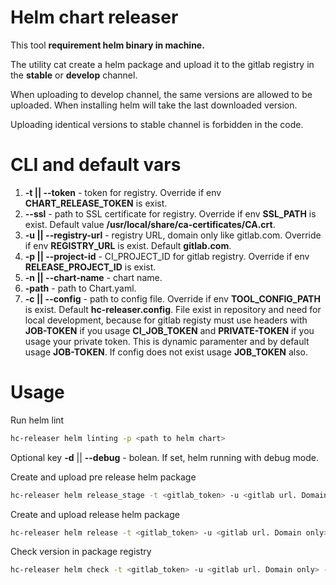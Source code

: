# Helm chart releaser

This tool **requirement helm binary in machine.**

The utility cat create a helm package and upload it to the gitlab registry in the **stable** or **develop** channel.

When uploading to develop channel, the same versions are allowed to be uploaded. When installing helm will take the last downloaded version.

Uploading identical versions to stable channel is forbidden in the code.

# CLI and default vars

1. **-t || --token** - token for registry. Override if env **CHART_RELEASE_TOKEN** is exist.
2. **--ssl** - path to SSL certificate for registry. Override if env **SSL_PATH** is exist. Default value **/usr/local/share/ca-certificates/CA.crt**.
3. **-u || --registry-url** - registry URL, domain only like gitlab.com. Override if env **REGISTRY_URL** is exist. Default **gitlab.com**.
4. **-p || --project-id** - CI_PROJECT_ID for gitlab registry. Override if env **RELEASE_PROJECT_ID** is exist.
5. **-n || --chart-name** - chart name.
6. **-path** - path to Chart.yaml.
7. **-c || --config** - path to config file. Override if env **TOOL_CONFIG_PATH** is exist. Default **hc-releaser.config**. File exist in repository and need for local development, because for gitlab registy must use headers with **JOB-TOKEN** if you usage **CI_JOB_TOKEN** and **PRIVATE-TOKEN** if you usage your private token. This is dynamic paramenter and by default usage **JOB-TOKEN**. If config does not exist usage **JOB_TOKEN** also. 


# Usage

Run helm lint

```bash
hc-releaser helm linting -p <path to helm chart>
```
Optional key **-d** || **--debug** - bolean. If set, helm running with debug mode.

Create and upload pre release helm package

```bash
hc-releaser helm release_stage -t <gitlab_token> -u <gitlab url. Domain only> -p <gitlab_project_id> -n <chart_name> -path <path to dir with Chart.yaml>
```

Create and upload release helm package

```bash
hc-releaser helm release -t <gitlab_token> -u <gitlab url. Domain only> -p <gitlab_project_id> -n <chart_name> -path <path to dir with Chart.yaml>
```

Check version in package registry

```bash
hc-releaser helm check -t <gitlab_token> -u <gitlab url. Domain only> -p <gitlab_project_id> -n <chart_name> -path <path to dir with Chart.yaml>
```
